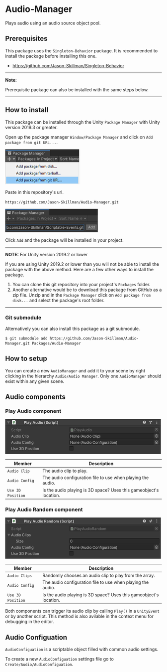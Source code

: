 # Audio-Manager
Plays audio using an audio source object pool.

## Prerequisites
This package uses the `Singleton-Behavior` package. It is recommended to install the package before installing this one.

- https://github.com/Jason-Skillman/Singleton-Behavior

---
**Note:**

Prerequisite package can also be installed with the same steps below.

---

## How to install
This package can be installed through the Unity `Package Manager` with Unity version 2019.3 or greater.

Open up the package manager `Window/Package Manager` and click on `Add package from git URL...`.

![unity_package_manager_git_drop_down](Documentation~/images/unity_package_manager_git_drop_down.png)

Paste in this repository's url.

`https://github.com/Jason-Skillman/Audio-Manager.git`

![unity_package_manager_git_with_url](Documentation~/images/unity_package_manager_git_with_url.png)

Click `Add` and the package will be installed in your project.

---
**NOTE:** For Unity version 2019.2 or lower

If you are using Unity 2019.2 or lower than you will not be able to install the package with the above method. Here are a few other ways to install the package.
1. You can clone this git repository into your project's `Packages` folder.
1. Another alternative would be to download this package from GitHub as a zip file. Unzip and in the `Package Manager` click on `Add package from disk...` and select the package's root folder.

---

### Git submodule
Alternatively you can also install this package as a git submodule.

```shell
$ git submodule add https://github.com/Jason-Skillman/Audio-Manager.git Packages/Audio-Manager
```

## How to setup
You can create a new `AudioManager` and add it to your scene by right clicking in the hierarchy `Audio/Audio Manager`. Only one `AudioManager` should exist within any given scene. 

## Audio components

### Play Audio component
![play_audio](Documentation~/images/play_audio.png)

|Member|Description|
|---|---|
|`Audio Clip`|The audio clip to play.|
|`Audio Config`|The audio configuration file to use when playing the audio.|
|`Use 3D Position`|Is the audio playing is 3D space? Uses this gameobject's location.|

### Play Audio Random component
![play_audio_random](Documentation~/images/play_audio_random.png)

|Member|Description|
|---|---|
|`Audio Clips`|Randomly chooses an audio clip to play from the array.|
|`Audio Config`|The audio configuration file to use when playing the audio.|
|`Use 3D Position`|Is the audio playing is 3D space? Uses this gameobject's location.|

Both components can trigger its audio clip by calling `Play()` in a `UnityEvent` or by another script. This method is also avilable in the context menu for debugging in the editor.

## Audio Configuation
`AudioConfiguation` is a scriptable object filled with common audio settings. 

To create a new `AudioConfiguation` settings file go to `Create/Audio/AudioConfiguation`. 
